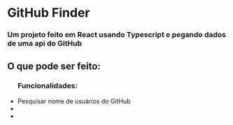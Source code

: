 <div>
    <h1>GitHub Finder</h1>
    <h3>Um projeto feito em React usando Typescript e pegando dados de uma api do GitHub</h3>
</div>
<div>
    <h2>O que pode ser feito:</h2>
    <ul>
        <h3>Funcionalidades:</h3>
        <li>Pesquisar nome de usuários do GitHub</li>
        <li></li>
        <li></li>
    </ul>
    
</div>
